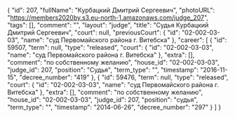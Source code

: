 {
    "id": 207,
    "fullName": "Курбацкий Дмитрий Сергеевич",
    "photoURL": "https://members2020by.s3.eu-north-1.amazonaws.com/judge_207",
    "tags": [],
    "comment": "",
    "layout": "judge",
    "title": "Судья Курбацкий Дмитрий Сергеевич",
    "court": null,
    "previousCourt": {
        "id": "02-002-03-03",
        "name": "суд Первомайского района г. Витебска"
    },
    "career": [
        {
            "id": 59507,
            "term": null,
            "type": "released",
            "court": {
                "id": "02-002-03-03",
                "name": "суд Первомайского района г. Витебска"
            },
            "extra": [],
            "comment": "по собственному желанию",
            "house_id": "02-002-03-03",
            "judge_id": 207,
            "position": "Судья",
            "term_type": "",
            "timestamp": "2016-11-15",
            "decree_number": "419"
        },
        {
            "id": 59476,
            "term": null,
            "type": "released",
            "court": {
                "id": "02-002-03-03",
                "name": "суд Первомайского района г. Витебска"
            },
            "extra": [],
            "comment": "по собственному желанию",
            "house_id": "02-002-03-03",
            "judge_id": 207,
            "position": "судья",
            "term_type": "",
            "timestamp": "2014-06-26",
            "decree_number": "297"
        }
    ]
}